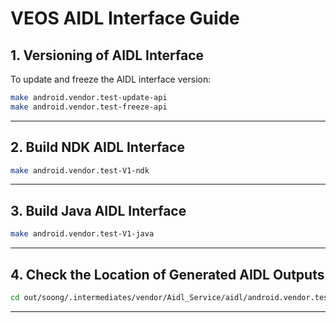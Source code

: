 # VEOS AIDL Interface Guide

## 1. Versioning of AIDL Interface

To update and freeze the AIDL interface version:

```bash
make android.vendor.test-update-api
make android.vendor.test-freeze-api
```

---

## 2. Build NDK AIDL Interface

```bash
make android.vendor.test-V1-ndk
```

---

## 3. Build Java AIDL Interface

```bash
make android.vendor.test-V1-java
```

---

## 4. Check the Location of Generated AIDL Outputs

```bash
cd out/soong/.intermediates/vendor/Aidl_Service/aidl/android.vendor.test/android.vendor.test-api/
```

---

